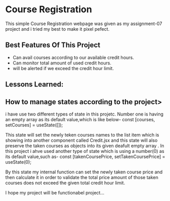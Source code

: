 
# Course Registration

This simple Course Registration webpage was given as my assignment-07 project and i tried my best to make it pixel pefect.

## Best Features Of This Project

- Can avail courses according to our available credit hours.
- Can monitor total amount of used credit hours.
- will be alerted if we exceed the credit hour limit.



## Lessons Learned: 
## How to manage states according to the project>

i have use two different types of state in this projetc.
Number one is having an empty array as its default value,which is like below-
const [courses, setCourses] = useState([]);

This state will set the newly teken courses names to the list item which is showing into another component called Credit.jsx
and this state will also preserve the taken courses as objects into its given deafult empty array .
In this project i ahve used another type of state which is using a number(0) as its default value,such as-
 const [takenCoursePrice, setTakenCoursePrice] = useState(0);

 By this state my internal function can set the newly taken course price and then calculate it in order to validate the total price amount of those taken  courses does not exceed the given total credit hour limit.

 I hope my project will be functionabel project...
